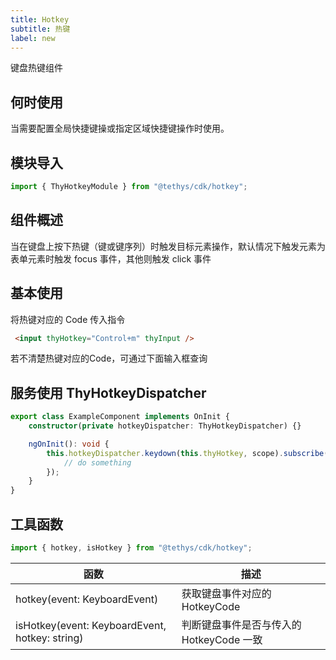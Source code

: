 ```yaml
---
title: Hotkey
subtitle: 热键
label: new
---
```


<alert>键盘热键组件</alert>

## 何时使用

当需要配置全局快捷键操或指定区域快捷键操作时使用。

## 模块导入
```ts
import { ThyHotkeyModule } from "@tethys/cdk/hotkey";
```

## 组件概述
当在键盘上按下热键（键或键序列）时触发目标元素操作，默认情况下触发元素为表单元素时触发 focus 事件，其他则触发 click 事件 

## 基本使用
将热键对应的 Code 传入指令
```html
 <input thyHotkey="Control+m" thyInput />
```
<example name="thy-hotkey-basic-example" />

若不清楚热键对应的Code，可通过下面输入框查询
<example name="thy-hotkey-query-example" />

## 服务使用 ThyHotkeyDispatcher

```typescript
export class ExampleComponent implements OnInit {
    constructor(private hotkeyDispatcher: ThyHotkeyDispatcher) {}

    ngOnInit(): void {
        this.hotkeyDispatcher.keydown(this.thyHotkey, scope).subscribe((event: KeyboardEvent) => {
            // do something
        });
    }
}
```

## 工具函数

```ts
import { hotkey, isHotkey } from "@tethys/cdk/hotkey";
```

| 函数 | 描述 |
| ------ | ------ |
| hotkey(event: KeyboardEvent) | 获取键盘事件对应的 HotkeyCode |
| isHotkey(event: KeyboardEvent, hotkey: string) | 判断键盘事件是否与传入的 HotkeyCode 一致 |
